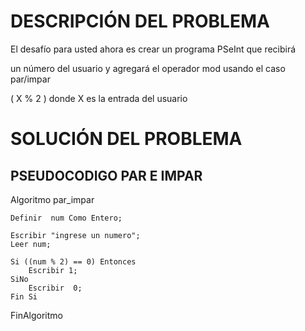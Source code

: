 # DESCRIPCIÓN DEL PROBLEMA

El desafío para usted ahora es crear un programa PSeInt que recibirá 

un número del usuario y agregará el operador mod usando el caso par/impar

 ( X % 2 ) donde X es la entrada del usuario 

# SOLUCIÓN DEL PROBLEMA

## PSEUDOCODIGO PAR E IMPAR

Algoritmo par_impar
	
	Definir  num Como Entero;
	
	Escribir "ingrese un numero";
	Leer num;
	
	Si ((num % 2) == 0) Entonces
		Escribir 1;
	SiNo
		Escribir  0;
	Fin Si
	
FinAlgoritmo